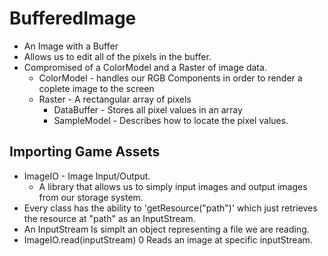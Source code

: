 # BufferedImage

 - An Image with a Buffer
 - Allows us to edit all of the pixels in the buffer.
 - Compromised of a ColorModel and a Raster of image data.
   - ColorModel - handles our RGB Components in order to render a coplete image to the screen 
   - Raster - A rectangular array of pixels
     - DataBuffer - Stores all pixel values in an array
     - SampleModel - Describes how to locate the pixel values.


## Importing Game Assets

 - ImageIO - Image Input/Output.
   - A library that allows us to simply input images and output images from our storage system.
 - Every class has the ability to 'getResource("path")' which just retrieves the resource at "path" as an InputStream.
 - An InputStream Is simplt an object representing a file we are reading.
 - ImageIO.read(inputStream) 0 Reads an image at specific inputStream.